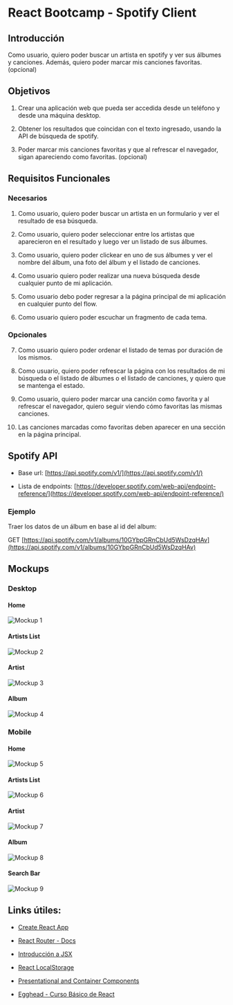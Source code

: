 # React Bootcamp - Spotify Client

## Introducción

Como usuario, quiero poder buscar un artista en spotify y ver sus álbumes y canciones. Además, quiero poder marcar mis canciones favoritas. (opcional)

## Objetivos

1. Crear una aplicación web que pueda ser accedida desde un teléfono y desde una máquina desktop.

2. Obtener los resultados que coincidan con el texto ingresado, usando la API de búsqueda de spotify.

3. Poder marcar mis canciones favoritas y que al refrescar el navegador, sigan apareciendo como favoritas. (opcional)

## Requisitos Funcionales

### Necesarios

1. Como usuario, quiero poder buscar un artista en un formulario y ver el resultado de esa búsqueda.

2. Como usuario, quiero poder seleccionar entre los artistas que aparecieron en el resultado y luego ver un listado de sus álbumes.

3. Como usuario, quiero poder clickear en uno de sus álbumes y ver el nombre del álbum, una foto del álbum y el listado de canciones.

4. Como usuario quiero poder realizar una nueva búsqueda desde cualquier punto de mi aplicación.

5. Como usuario debo poder regresar a la página principal de mi aplicación en cualquier punto del flow.

6. Como usuario quiero poder escuchar un fragmento de cada tema.

### Opcionales

7. Como usuario quiero poder ordenar el listado de temas por duración de los mismos.

8. Como usuario, quiero poder refrescar la página con los resultados de mi búsqueda o el listado de álbumes o el listado de canciones, y quiero que se mantenga el estado.

9. Como usuario, quiero poder marcar una canción como favorita y al refrescar el navegador, quiero seguir viendo cómo favoritas las mismas canciones.

10. Las canciones marcadas como favoritas deben aparecer en una sección en la página principal.

## Spotify API

* Base url: [https://api.spotify.com/v1/](https://api.spotify.com/v1/)

* Lista de endpoints: [https://developer.spotify.com/web-api/endpoint-reference/](https://developer.spotify.com/web-api/endpoint-reference/)

### Ejemplo

Traer los datos de un álbum en base al id del album:

GET [https://api.spotify.com/v1/albums/10GYbpGRnCbUd5WsDzqHAv](https://api.spotify.com/v1/albums/10GYbpGRnCbUd5WsDzqHAv)

## Mockups

### Desktop

#### Home

![Mockup 1](http://i349.photobucket.com/albums/q377/matias-calvo/mockup-1_zpsf2so8ccw.png)

#### Artists List

![Mockup 2](http://i349.photobucket.com/albums/q377/matias-calvo/mockup-2_zpsepw7kpyd.png)

#### Artist

![Mockup 3](http://i349.photobucket.com/albums/q377/matias-calvo/mockup-3_zpsbnaiq6cd.png)

#### Album

![Mockup 4](http://i349.photobucket.com/albums/q377/matias-calvo/mockup-4_zpsauf8hfwi.png)

### Mobile

#### Home

![Mockup 5](http://i349.photobucket.com/albums/q377/matias-calvo/mockup-5_zpsddoyk015.png)

#### Artists List

![Mockup 6](http://i349.photobucket.com/albums/q377/matias-calvo/mockup-6_zpsb4hv5jk3.png)

#### Artist

![Mockup 7](http://i349.photobucket.com/albums/q377/matias-calvo/mockup-7_zpsvxbbgd0q.png)

#### Album

![Mockup 8](http://i349.photobucket.com/albums/q377/matias-calvo/mockup-8_zpswghdison.png)

#### Search Bar

![Mockup 9](http://i349.photobucket.com/albums/q377/matias-calvo/mockup-9_zpsr22acxpt.png)

## Links útiles:

* [Create React App](https://github.com/facebookincubator/create-react-app)

* [React Router - Docs](https://reacttraining.com/react-router/)

* [Introducción a JSX](https://facebook.github.io/react/docs/introducing-jsx.html)

* [React LocalStorage](https://github.com/STRML/react-localstorage)

* [Presentational and Container Components](https://medium.com/@dan_abramov/smart-and-dumb-components-7ca2f9a7c7d0#.czw7rr9kf)

* [Egghead - Curso Básico de React](https://egghead.io/courses/react-fundamentals)